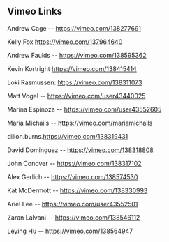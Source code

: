 ## Vimeo Links

Andrew Cage -- https://vimeo.com/138277691

Kelly Fox
https://vimeo.com/137964640

Andrew Faulds -- https://vimeo.com/138595362

Kevin Kortright https://vimeo.com/138415414

Loki Rasmussen: https://vimeo.com/138311073

Matt Vogel -- https://vimeo.com/user43440025

Marina Espinoza -- https://vimeo.com/user43552605

Maria Michails -- https://vimeo.com/mariamichails

dillon.burns.https://vimeo.com/138319431

David Dominguez -- https://vimeo.com/138318808

John Conover -- https://vimeo.com/138317102

Alex Gerlich -- https://vimeo.com/138574530

Kat McDermott -- https://vimeo.com/138330993

Ariel Lee -- https://vimeo.com/user43552501

Zaran Lalvani -- https://vimeo.com/138546112

Leying Hu -- https://vimeo.com/138564947
